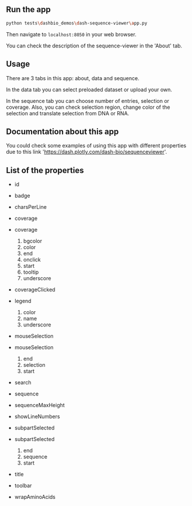 ## Run the app

```bash
python tests\dashbio_demos\dash-sequence-viewer\app.py
```
Then navigate to `localhost:8050` in your web browser.

You can check the description of the sequence-viewer in the 'About' tab.

## Usage

There are 3 tabs in this app: about, data and sequence.

In the data tab you can select preloaded dataset or upload your own.

In the sequence tab you can choose number of entries, selection or coverage. Also,
you can check selection region, change color of the selection and translate selection
from DNA or RNA.

## Documentation about this app

You could check some examples of using this app with different properties due to
this link 'https://dash.plotly.com/dash-bio/sequenceviewer'.

## List of the properties

- id  

- badge          

- charsPerLine          

- coverage     

- coverage 
    1. bgcolor 
    2. color 
    3. end 
    4. onclick 
    5. start 
    6. tooltip 
    7. underscore 

- coverageClicked      

- legend   
    1. color 
    2. name 
    3. underscore 

- mouseSelection    

- mouseSelection 
    1. end 
    2. selection 
    3. start 

- search 

- sequence 

- sequenceMaxHeight 
- showLineNumbers 
- subpartSelected 
- subpartSelected 
    1. end 
    2. sequence 
    3. start 
- title 
- toolbar 
- wrapAminoAcids 
